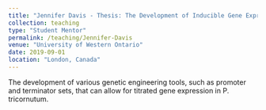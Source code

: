 ```yaml
---
title: "Jennifer Davis - Thesis: The Development of Inducible Gene Expression in the diatom _Phaeodactylum tricornutum_"
collection: teaching
type: "Student Mentor"
permalink: /teaching/Jennifer-Davis
venue: "University of Western Ontario"
date: 2019-09-01
location: "London, Canada"
---
```


The development of various genetic engineering tools, such as promoter and terminator sets, that can allow for titrated gene expression in P. tricornutum.
